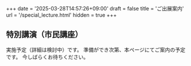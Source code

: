 +++
date = '2025-03-28T14:57:26+09:00'
draft = false
title = 'ご出展案内'
url = '/special_lecture.html'
hidden = true
+++

## 特別講演（市民講座）
実施予定（詳細は検討中）です。
準備ができ次第、本ページにてご案内の予定です。
今しばらくお待ちください。
